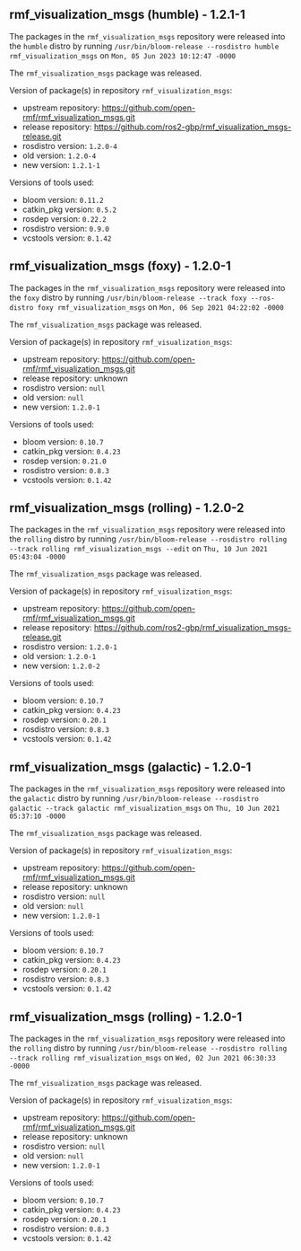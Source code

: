 ## rmf_visualization_msgs (humble) - 1.2.1-1

The packages in the `rmf_visualization_msgs` repository were released into the `humble` distro by running `/usr/bin/bloom-release --rosdistro humble rmf_visualization_msgs` on `Mon, 05 Jun 2023 10:12:47 -0000`

The `rmf_visualization_msgs` package was released.

Version of package(s) in repository `rmf_visualization_msgs`:

- upstream repository: https://github.com/open-rmf/rmf_visualization_msgs.git
- release repository: https://github.com/ros2-gbp/rmf_visualization_msgs-release.git
- rosdistro version: `1.2.0-4`
- old version: `1.2.0-4`
- new version: `1.2.1-1`

Versions of tools used:

- bloom version: `0.11.2`
- catkin_pkg version: `0.5.2`
- rosdep version: `0.22.2`
- rosdistro version: `0.9.0`
- vcstools version: `0.1.42`


## rmf_visualization_msgs (foxy) - 1.2.0-1

The packages in the `rmf_visualization_msgs` repository were released into the `foxy` distro by running `/usr/bin/bloom-release --track foxy --ros-distro foxy rmf_visualization_msgs` on `Mon, 06 Sep 2021 04:22:02 -0000`

The `rmf_visualization_msgs` package was released.

Version of package(s) in repository `rmf_visualization_msgs`:

- upstream repository: https://github.com/open-rmf/rmf_visualization_msgs.git
- release repository: unknown
- rosdistro version: `null`
- old version: `null`
- new version: `1.2.0-1`

Versions of tools used:

- bloom version: `0.10.7`
- catkin_pkg version: `0.4.23`
- rosdep version: `0.21.0`
- rosdistro version: `0.8.3`
- vcstools version: `0.1.42`


## rmf_visualization_msgs (rolling) - 1.2.0-2

The packages in the `rmf_visualization_msgs` repository were released into the `rolling` distro by running `/usr/bin/bloom-release --rosdistro rolling --track rolling rmf_visualization_msgs --edit` on `Thu, 10 Jun 2021 05:43:04 -0000`

The `rmf_visualization_msgs` package was released.

Version of package(s) in repository `rmf_visualization_msgs`:

- upstream repository: https://github.com/open-rmf/rmf_visualization_msgs.git
- release repository: https://github.com/ros2-gbp/rmf_visualization_msgs-release.git
- rosdistro version: `1.2.0-1`
- old version: `1.2.0-1`
- new version: `1.2.0-2`

Versions of tools used:

- bloom version: `0.10.7`
- catkin_pkg version: `0.4.23`
- rosdep version: `0.20.1`
- rosdistro version: `0.8.3`
- vcstools version: `0.1.42`


## rmf_visualization_msgs (galactic) - 1.2.0-1

The packages in the `rmf_visualization_msgs` repository were released into the `galactic` distro by running `/usr/bin/bloom-release --rosdistro galactic --track galactic rmf_visualization_msgs` on `Thu, 10 Jun 2021 05:37:10 -0000`

The `rmf_visualization_msgs` package was released.

Version of package(s) in repository `rmf_visualization_msgs`:

- upstream repository: https://github.com/open-rmf/rmf_visualization_msgs.git
- release repository: unknown
- rosdistro version: `null`
- old version: `null`
- new version: `1.2.0-1`

Versions of tools used:

- bloom version: `0.10.7`
- catkin_pkg version: `0.4.23`
- rosdep version: `0.20.1`
- rosdistro version: `0.8.3`
- vcstools version: `0.1.42`


## rmf_visualization_msgs (rolling) - 1.2.0-1

The packages in the `rmf_visualization_msgs` repository were released into the `rolling` distro by running `/usr/bin/bloom-release --rosdistro rolling --track rolling rmf_visualization_msgs` on `Wed, 02 Jun 2021 06:30:33 -0000`

The `rmf_visualization_msgs` package was released.

Version of package(s) in repository `rmf_visualization_msgs`:

- upstream repository: https://github.com/open-rmf/rmf_visualization_msgs.git
- release repository: unknown
- rosdistro version: `null`
- old version: `null`
- new version: `1.2.0-1`

Versions of tools used:

- bloom version: `0.10.7`
- catkin_pkg version: `0.4.23`
- rosdep version: `0.20.1`
- rosdistro version: `0.8.3`
- vcstools version: `0.1.42`


